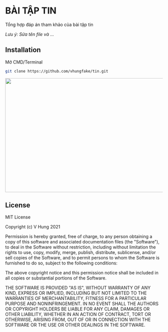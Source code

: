 # BÀI TẬP TIN

Tổng hợp đáp án tham khảo của bài tập tin

*Lưu ý: Sửa tên file và ...*

## Installation

Mở CMD/Terminal

```bash
git clone https://github.com/vhungfake/tin.git
```

<img src="https://thumbs.gfycat.com/JubilantDiligentAmmonite-max-1mb.gif" width="648" height="365" />

## License

MIT License

Copyright (c) V Hung 2021

Permission is hereby granted, free of charge, to any person obtaining a copy
of this software and associated documentation files (the "Software"), to deal
in the Software without restriction, including without limitation the rights
to use, copy, modify, merge, publish, distribute, sublicense, and/or sell
copies of the Software, and to permit persons to whom the Software is
furnished to do so, subject to the following conditions:

The above copyright notice and this permission notice shall be included in all
copies or substantial portions of the Software.

THE SOFTWARE IS PROVIDED "AS IS", WITHOUT WARRANTY OF ANY KIND, EXPRESS OR
IMPLIED, INCLUDING BUT NOT LIMITED TO THE WARRANTIES OF MERCHANTABILITY,
FITNESS FOR A PARTICULAR PURPOSE AND NONINFRINGEMENT. IN NO EVENT SHALL THE
AUTHORS OR COPYRIGHT HOLDERS BE LIABLE FOR ANY CLAIM, DAMAGES OR OTHER
LIABILITY, WHETHER IN AN ACTION OF CONTRACT, TORT OR OTHERWISE, ARISING FROM,
OUT OF OR IN CONNECTION WITH THE SOFTWARE OR THE USE OR OTHER DEALINGS IN THE
SOFTWARE.

